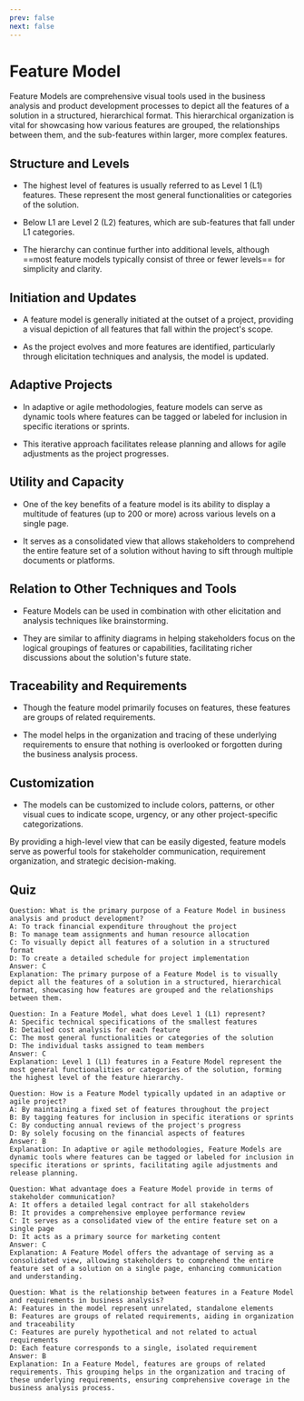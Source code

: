 ```yaml
---
prev: false
next: false
---
```


# Feature Model

Feature Models are comprehensive visual tools used in the business analysis and product development processes to depict all the features of a solution in a structured, hierarchical format. This hierarchical organization is vital for showcasing how various features are grouped, the relationships between them, and the sub-features within larger, more complex features.

## Structure and Levels

- The highest level of features is usually referred to as Level 1 (L1) features. These represent the most general functionalities or categories of the solution.

- Below L1 are Level 2 (L2) features, which are sub-features that fall under L1 categories.

- The hierarchy can continue further into additional levels, although ==most feature models typically consist of three or fewer levels== for simplicity and clarity.

## Initiation and Updates

- A feature model is generally initiated at the outset of a project, providing a visual depiction of all features that fall within the project's scope.

- As the project evolves and more features are identified, particularly through elicitation techniques and analysis, the model is updated.

## Adaptive Projects

- In adaptive or agile methodologies, feature models can serve as dynamic tools where features can be tagged or labeled for inclusion in specific iterations or sprints.

- This iterative approach facilitates release planning and allows for agile adjustments as the project progresses.

## Utility and Capacity

- One of the key benefits of a feature model is its ability to display a multitude of features (up to 200 or more) across various levels on a single page.

- It serves as a consolidated view that allows stakeholders to comprehend the entire feature set of a solution without having to sift through multiple documents or platforms.

## Relation to Other Techniques and Tools

- Feature Models can be used in combination with other elicitation and analysis techniques like brainstorming.

- They are similar to affinity diagrams in helping stakeholders focus on the logical groupings of features or capabilities, facilitating richer discussions about the solution's future state.

## Traceability and Requirements

- Though the feature model primarily focuses on features, these features are groups of related requirements.

- The model helps in the organization and tracing of these underlying requirements to ensure that nothing is overlooked or forgotten during the business analysis process.

## Customization

- The models can be customized to include colors, patterns, or other visual cues to indicate scope, urgency, or any other project-specific categorizations.

By providing a high-level view that can be easily digested, feature models serve as powerful tools for stakeholder communication, requirement organization, and strategic decision-making.

## Quiz

```quiz
Question: What is the primary purpose of a Feature Model in business analysis and product development?
A: To track financial expenditure throughout the project
B: To manage team assignments and human resource allocation
C: To visually depict all features of a solution in a structured format
D: To create a detailed schedule for project implementation
Answer: C
Explanation: The primary purpose of a Feature Model is to visually depict all the features of a solution in a structured, hierarchical format, showcasing how features are grouped and the relationships between them.

Question: In a Feature Model, what does Level 1 (L1) represent?
A: Specific technical specifications of the smallest features
B: Detailed cost analysis for each feature
C: The most general functionalities or categories of the solution
D: The individual tasks assigned to team members
Answer: C
Explanation: Level 1 (L1) features in a Feature Model represent the most general functionalities or categories of the solution, forming the highest level of the feature hierarchy.

Question: How is a Feature Model typically updated in an adaptive or agile project?
A: By maintaining a fixed set of features throughout the project
B: By tagging features for inclusion in specific iterations or sprints
C: By conducting annual reviews of the project's progress
D: By solely focusing on the financial aspects of features
Answer: B
Explanation: In adaptive or agile methodologies, Feature Models are dynamic tools where features can be tagged or labeled for inclusion in specific iterations or sprints, facilitating agile adjustments and release planning.

Question: What advantage does a Feature Model provide in terms of stakeholder communication?
A: It offers a detailed legal contract for all stakeholders
B: It provides a comprehensive employee performance review
C: It serves as a consolidated view of the entire feature set on a single page
D: It acts as a primary source for marketing content
Answer: C
Explanation: A Feature Model offers the advantage of serving as a consolidated view, allowing stakeholders to comprehend the entire feature set of a solution on a single page, enhancing communication and understanding.

Question: What is the relationship between features in a Feature Model and requirements in business analysis?
A: Features in the model represent unrelated, standalone elements
B: Features are groups of related requirements, aiding in organization and traceability
C: Features are purely hypothetical and not related to actual requirements
D: Each feature corresponds to a single, isolated requirement
Answer: B
Explanation: In a Feature Model, features are groups of related requirements. This grouping helps in the organization and tracing of these underlying requirements, ensuring comprehensive coverage in the business analysis process.
```

